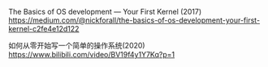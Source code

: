 


The Basics of OS development — Your First Kernel (2017)
https://medium.com/@nickforall/the-basics-of-os-development-your-first-kernel-c2fe4e12d122


如何从零开始写一个简单的操作系统(2020)
https://www.bilibili.com/video/BV19f4y1Y7Kq?p=1


